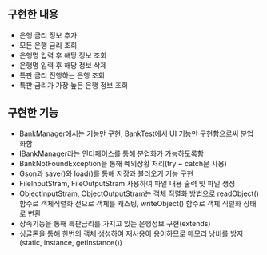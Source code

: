 ## 구현한 내용 
* 은행 금리 정보 추가
* 모든 은행 금리 조회
* 은행명 입력 후 해당 정보 조회
* 은행명 입력 후 해당 정보 삭제
* 특판 금리 진행하는 은행 조회
* 특판 금리가 가장 높은 은행 정보 조회

## 구현한 기능
* BankManager에서는 기능만 구현, BankTest에서 UI 기능만 구현함으로써 분업화함
* IBankManager라는 인터페이스를 통해 분업화가 가능하도록함
* BankNotFoundException을 통해 예외상황 처리(try ~ catch문 사용)
* Gson과 save()와 load()를 통해 저장과 불러오기 기능 구현
* FileInputStram, FileOutputStram 사용하여 파일 내용 출력 및 파일 생성 
* ObjectInputStram, ObjectOutputStram는 객체 직렬화 방법으로 readObject() 함수로 객체직렬화 전으로 객체를 캐스팅, writeObject() 함수로 객체 직렬화 상태로 변환
* 상속기능을 통해 특판금리를 가지고 있는 은행정보 구현(extends)
* 싱글톤을 통해 한번의 객체 생성하여 재사용이 용이하므로 메모리 낭비를 방지(static, instance, getinstance()) 
